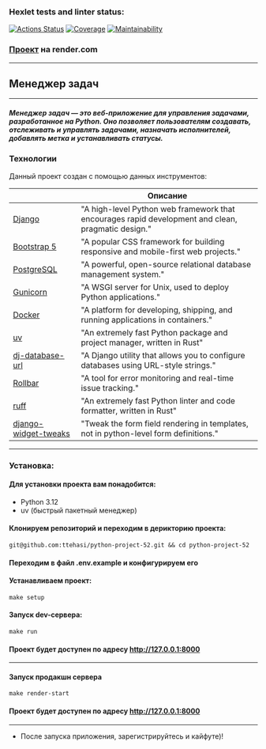 ### Hexlet tests and linter status:
[![Actions Status](https://github.com/ttehasi/python-project-52/actions/workflows/hexlet-check.yml/badge.svg)](https://github.com/ttehasi/python-project-52/actions)
[![Coverage](https://github.com/ttehasi/python-project-52/actions/workflows/my-check.yml/badge.svg)](https://github.com/ttehasi/python-project-52/actions/workflows/my-check.yml)
[![Maintainability](https://sonarcloud.io/api/project_badges/measure?project=ttehasi_python-project-52&metric=sqale_rating)](https://sonarcloud.io/summary/new_code?id=ttehasi_python-project-52)


### [Проект](https://page-analuzerfromtte.onrender.com) на render.com
****
## Менеджер задач
****
##### Менеджер задач — это веб-приложение для управления задачами, разработанное на Python. Оно позволяет пользователям создавать, отслеживать и управлять задачами, назначать исполнителей, добавлять метка и устанавливать статусы.

### Технологии

Данный проект создан с помощью данных инструментов:

|                                                   | Описание                                                                                           |
|---------------------------------------------------|----------------------------------------------------------------------------------------------------|
| [Django](https://www.djangoproject.com/)          | "A high-level Python web framework that encourages rapid development and clean, pragmatic design." |
| [Bootstrap 5](https://getbootstrap.com/)          | "A popular CSS framework for building responsive and mobile-first web projects."                   |
| [PostgreSQL](https://www.postgresql.org/)         | "A powerful, open-source relational database management system."                                   |
| [Gunicorn](https://gunicorn.org/)                 | "A WSGI server for Unix, used to deploy Python applications."                                      |
| [Docker](https://www.docker.com/)                 | "A platform for developing, shipping, and running applications in containers."                     |
| [uv](https://docs.astral.sh/uv/)                  | "An extremely fast Python package and project manager, written in Rust"                            |
| [dj-database-url](https://pypi.org/project/dj-database-url/)| "A Django utility that allows you to configure databases using URL-style strings."                 |
| [Rollbar](https://rollbar.com/)                   | "A tool for error monitoring and real-time issue tracking."                                        |
| [ruff](https://docs.astral.sh/ruff/)              | "An extremely fast Python linter and code formatter, written in Rust"                              |
| [django-widget-tweaks](https://pypi.org/project/django-widget-tweaks/)              | "Tweak the form field rendering in templates, not in python-level form definitions."                              |

****
### Установка:

#### Для установки проекта вам понадобится:
- Python 3.12
- uv (быстрый пакетный менеджер)
#### Клонируем репозиторий и переходим в дерикторию проекта:
```
git@github.com:ttehasi/python-project-52.git && cd python-project-52
```
#### Переходим в файл .env.example и конфигурируем его

#### Устанавливаем проект:
```
make setup
```
#### Запуск dev-сервера:
```
make run
```
#### Проект будет доступен по адресу http://127.0.0.1:8000
****
#### Запуск продакшн сервера 
```
make render-start
```
#### Проект будет доступен по адресу http://127.0.0.1:8000

****

* После запуска приложения, зарегистрируйтесь и кайфуте)!
